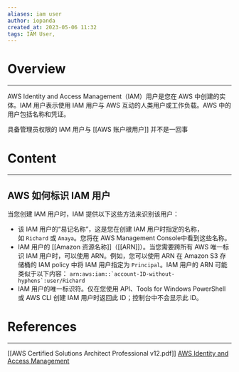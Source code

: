 ```yaml
---
aliases: iam user
author: iopanda
created_at: 2023-05-06 11:32
tags: IAM User, 
---
```


# Overview
---
AWS Identity and Access Management（IAM）用户是您在 AWS 中创建的实体。IAM 用户表示使用 IAM 用户与 AWS 互动的人类用户或工作负载。AWS 中的用户包括名称和凭证。

具备管理员权限的 IAM 用户与 [[AWS 账户根用户]] 并不是一回事

# Content
---

## AWS 如何标识 IAM 用户

当您创建 IAM 用户时，IAM 提供以下这些方法来识别该用户：

-   该 IAM 用户的“易记名称”，这是您在创建 IAM 用户时指定的名称，如 `Richard` 或 `Anaya`。您将在 AWS Management Console中看到这些名称。
-   IAM 用户的 [[Amazon 资源名称]]（[[ARN]]）。当您需要跨所有 AWS 唯一标识 IAM 用户时，可以使用 ARN。例如，您可以使用 ARN 在 Amazon S3 存储桶的 IAM policy 中将 IAM 用户指定为 `Principal`。IAM 用户的 ARN 可能类似于以下内容：
    ``arn:aws:iam::`account-ID-without-hyphens`:user/Richard``
-   IAM 用户的唯一标识符。仅在您使用 API、Tools for Windows PowerShell 或 AWS CLI 创建 IAM 用户时返回此 ID；控制台中不会显示此 ID。



# References
---
[[AWS Certified Solutions Architect Professional v12.pdf]]
[AWS Identity and Access Management](https://docs.aws.amazon.com/iam/index.html)
